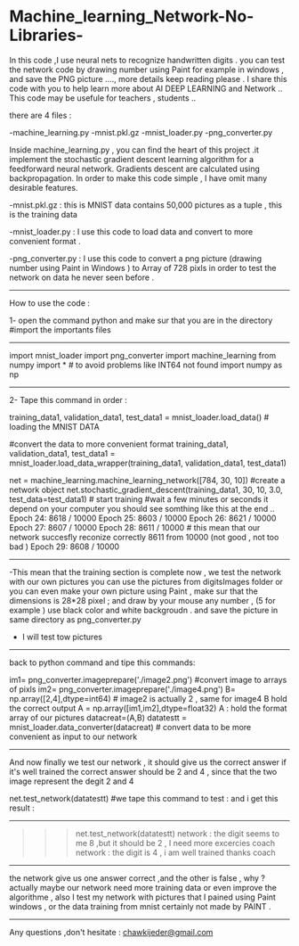 # Machine_learning_Network-No-Libraries-



In this code ,I use neural nets to recognize handwritten digits . you can test the network code by drawing number using Paint for example in windows , and save the PNG picture ...., more details keep reading please  . 
I share this code with you to help learn more about AI DEEP LEARNING  and Network .. 
This code may be usefule for teachers , students .. 

there are 4 files :

-machine_learning.py
-mnist.pkl.gz
-mnist_loader.py
-png_converter.py

Inside machine_learning.py , you can find the heart of this project  .it  implement the stochastic gradient descent learning
algorithm for a feedforward neural network. Gradients descent are calculated using backpropagation. 
In order to make this code simple , I have omit many desirable features. 

-mnist.pkl.gz : this is  MNIST data contains 50,000 pictures as a tuple , this is the training data 

-mnist_loader.py : I use this code to load data and convert to more convenient format . 

-png_converter.py : I use this code to convert a png picture (drawing number using Paint in Windows )  to Array of 728 pixls in order to test the network on data he never seen before . 
________________________________________________________________________________________________________________________
How to use the code : 

1-
open the command python and make sur that you are in the directory 
#import the importants files 
____________________________________________________________
import mnist_loader
import png_converter
import machine_learning
from numpy import * # to avoid problems like INT64 not found 
import numpy as np  
____________________________________________________________
2- Tape this command in order :

training_data1, validation_data1, test_data1 = mnist_loader.load_data() # loading the MNIST DATA 

#convert the data to more convenient format 
training_data1, validation_data1, test_data1 = mnist_loader.load_data_wrapper(training_data1, validation_data1, test_data1)


net = machine_learning.machine_learning_network([784, 30, 10]) #create a network object 
net.stochastic_gradient_descent(training_data1, 30, 10, 3.0, test_data=test_data1) # start training 
#wait a few minutes or seconds it depend on your computer you should see somthing like this at the end ..
Epoch 24: 8618 / 10000
Epoch 25: 8603 / 10000
Epoch 26: 8621 / 10000
Epoch 27: 8607 / 10000
Epoch 28: 8611 / 10000 # this mean that our network succesfly reconize correctly 8611 from 10000  (not good , not too bad )
Epoch 29: 8608 / 10000 
_________________________________________
-This mean that the training section is complete now , we test the network with our own pictures
you can use the pictures from digitsImages folder or you can even make your own picture using 
Paint , make sur that the dimensions is 28*28 pixel ; and draw by your mouse any number ,
(5 for example ) use black color and white backgroudn . and save the picture  in same directory as png_converter.py 

- I will test tow pictures 
________________________
back to python command and tipe this commands:

im1= png_converter.imageprepare('./image2.png') #convert image to arrays of pixls 
im2= png_converter.imageprepare('./image4.png')
B= np.array([2,4],dtype=int64)  # image2 is actually 2 , same for image4 B hold the correct output
A = np.array([im1,im2],dtype=float32)  A : hold the format array of our pictures 
datacreat=(A,B) 
datatestt = mnist_loader.data_converter(datacreat) # convert data to be more convenient as input to our network

----
And now finally we test our network , it should give us the correct answer if it's well trained 
the correct answer should be 2 and 4 , since that the two image represent the degit 2 and 4 

net.test_network(datatestt) #we tape this command to test : and i get this result :
_______________________
>>> net.test_network(datatestt)
network : the digit seems to me 8 ,but it should be  2 , I need more excercies coach
network : the digit is 4 , i am well trained thanks coach
________

the network give us one answer correct ,and the other is false , why ? 
actually maybe our network need more training data or even improve the algorithme , also 
I test my network with pictures that I pained using Paint windows , or the data training from mnist certainly not made by PAINT . 
______________________
Any questions ,don't hesitate : chawkijeder@gmail.com 









